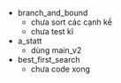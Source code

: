 * branch_and_bound 
  * chưa sort các cạnh kề
  * chưa test kĩ
* a_statt
  * dùng main_v2
* best_first_search
  * chưa code xong